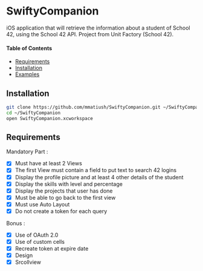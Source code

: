 # SwiftyCompanion

iOS application that will retrieve the information about a student of School 42, using the School 42 API.
Project from Unit Factory (School 42).

#### Table of Contents

- [Requirements](#requirements)
- [Installation](#installation)
- [Examples](#examples)

## Installation

```bash
git clone https://github.com/mmatiush/SwiftyCompanion.git ~/SwiftyCompanion
cd ~/SwiftyCompanion
open SwiftyCompanion.xcworkspace
```

## Requirements

Mandatory Part :
- [X] Must have at least 2 Views
- [X] The first View must contain a field to put text to search 42 logins
- [X] Display the profile picture and at least 4 other details of the student
- [X] Display the skills with level and percentage
- [X] Display the projects that user has done
- [X] Must be able to go back to the first view
- [X] Must use Auto Layout
- [X] Do not create a token for each query

Bonus :
- [X] Use of OAuth 2.0
- [X] Use of custom cells
- [X] Recreate token at expire date
- [X] Design
- [X] Srcollview
